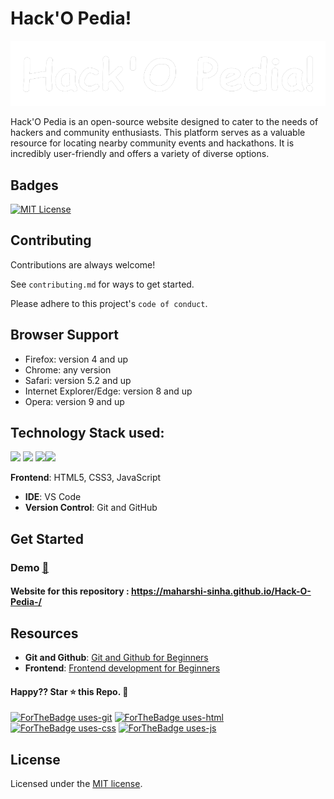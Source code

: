 
# Hack'O Pedia!


![Logo](assets/readmeLogo.png)

Hack'O Pedia is an open-source website designed to cater to the needs of hackers and community enthusiasts. This platform serves as a valuable resource for locating nearby community events and hackathons. It is incredibly user-friendly and offers a variety of diverse options.


## Badges

[![MIT License](https://img.shields.io/badge/License-MIT-green.svg)](https://choosealicense.com/licenses/mit/)
## Contributing

Contributions are always welcome!

See `contributing.md` for ways to get started.

Please adhere to this project's `code of conduct`.

## Browser Support

<ul>
  <li>Firefox: version 4 and up</li>
  <li>Chrome: any version</li>
  <li>Safari: version 5.2 and up</li>
  <li>Internet Explorer/Edge: version 8 and up</li>
  <li>Opera: version 9 and up</li>
</ul>


## Technology Stack used:

<img src="https://img.shields.io/badge/html5%20-%23E34F26.svg?&style=for-the-badge&logo=html5&logoColor=white"/> <img src="https://img.shields.io/badge/css3%20-%231572B6.svg?&style=for-the-badge&logo=css3&logoColor=white"/> <img src="https://img.shields.io/badge/javascript%20-%23323330.svg?&style=for-the-badge&logo=javascript&logoColor=%23F7DF1E"/><img src="https://img.shields.io/badge/github%20-%23121011.svg?&style=for-the-badge&logo=github&logoColor=white"/>

**Frontend**: HTML5, CSS3, JavaScript
<!-- - **Backend**: Node.js, Express.js -->
- **IDE**: VS Code
- **Version Control**: Git and GitHub
<!-- - **Database**: MongoDb
- **Hosting**: Heroku, Netlify -->

## Get Started

### Demo <a href="updating soon">🎥</a>

#### Website for this repository : <https://maharshi-sinha.github.io/Hack-O-Pedia-/>

## Resources

- **Git and Github**: [Git and Github for Beginners](https://www.youtube.com/watch?v=RGOj5yH7evk)
- **Frontend**: [Frontend development for Beginners](https://www.youtube.com/playlist?list=PL9ooVrP1hQOH2k1SANK5rvq_EAgUKTPoK)
<!-- - **Backend**: [Node.js for Beginners](https://www.youtube.com/playlist?list=PL4cUxeGkcC9gcy9lrvMJ75z9maRw4byYp) -->


#### Happy?? Star ⭐ this Repo. 🤩

[![ForTheBadge uses-git](http://ForTheBadge.com/images/badges/uses-git.svg)](https://github.com/maharshi-sinha/Hack-O-Pedia-/)
[![ForTheBadge uses-html](http://ForTheBadge.com/images/badges/uses-html.svg)](https://github.com/maharshi-sinha/Hack-O-Pedia-/)
[![ForTheBadge uses-css](http://ForTheBadge.com/images/badges/uses-css.svg)](https://github.com/maharshi-sinha/Hack-O-Pedia-/)
[![ForTheBadge uses-js](http://ForTheBadge.com/images/badges/uses-js.svg)](https://github.com/maharshi-sinha/Hack-O-Pedia-/)

## License

Licensed under the [MIT license](LICENSE).
